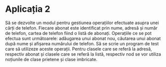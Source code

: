 # Aplicația 2
Să se dezvolte un modul pentru gestiunea operațiilor efectuate asupra unei
cărți de telefon. Fiecare abonat este identificat prin nume, adresă și număr de
telefon, cartea de telefon fiind o listă de abonați. Operațiile ce se pot efectua sunt
următoarele: adăugarea unui abonat nou, căutarea unui abonat după nume și
afișarea numărului de telefon. Să se scrie un program de test care să utilizeze
aceste operații. Pentru clasele care se referă la adresă, respectiv abonat și
clasele care se referă la listă, respectiv nod se vor utiliza noțiunile de clase
prietene și clase imbricate.
